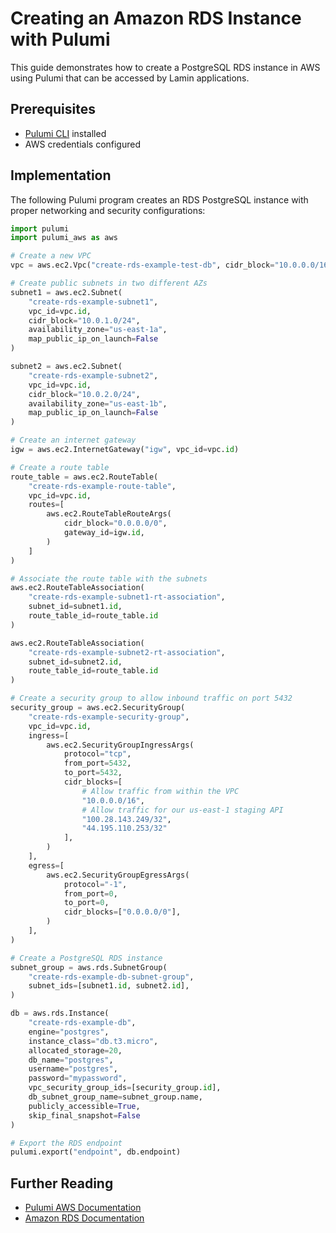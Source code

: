 # Creating an Amazon RDS Instance with Pulumi

This guide demonstrates how to create a PostgreSQL RDS instance in AWS using Pulumi that can be accessed by Lamin applications.

## Prerequisites

- [Pulumi CLI](https://www.pulumi.com/docs/install/) installed
- AWS credentials configured

## Implementation

The following Pulumi program creates an RDS PostgreSQL instance with proper networking and security configurations:

```python
import pulumi
import pulumi_aws as aws

# Create a new VPC
vpc = aws.ec2.Vpc("create-rds-example-test-db", cidr_block="10.0.0.0/16", enable_dns_hostnames=True)

# Create public subnets in two different AZs
subnet1 = aws.ec2.Subnet(
    "create-rds-example-subnet1",
    vpc_id=vpc.id,
    cidr_block="10.0.1.0/24",
    availability_zone="us-east-1a",
    map_public_ip_on_launch=False
)

subnet2 = aws.ec2.Subnet(
    "create-rds-example-subnet2",
    vpc_id=vpc.id,
    cidr_block="10.0.2.0/24",
    availability_zone="us-east-1b",
    map_public_ip_on_launch=False
)

# Create an internet gateway
igw = aws.ec2.InternetGateway("igw", vpc_id=vpc.id)

# Create a route table
route_table = aws.ec2.RouteTable(
    "create-rds-example-route-table",
    vpc_id=vpc.id,
    routes=[
        aws.ec2.RouteTableRouteArgs(
            cidr_block="0.0.0.0/0",
            gateway_id=igw.id,
        )
    ]
)

# Associate the route table with the subnets
aws.ec2.RouteTableAssociation(
    "create-rds-example-subnet1-rt-association",
    subnet_id=subnet1.id,
    route_table_id=route_table.id
)

aws.ec2.RouteTableAssociation(
    "create-rds-example-subnet2-rt-association",
    subnet_id=subnet2.id,
    route_table_id=route_table.id
)

# Create a security group to allow inbound traffic on port 5432
security_group = aws.ec2.SecurityGroup(
    "create-rds-example-security-group",
    vpc_id=vpc.id,
    ingress=[
        aws.ec2.SecurityGroupIngressArgs(
            protocol="tcp",
            from_port=5432,
            to_port=5432,
            cidr_blocks=[
                # Allow traffic from within the VPC
                "10.0.0.0/16",
                # Allow traffic for our us-east-1 staging API
                "100.28.143.249/32",
                "44.195.110.253/32"
            ],
        )
    ],
    egress=[
        aws.ec2.SecurityGroupEgressArgs(
            protocol="-1",
            from_port=0,
            to_port=0,
            cidr_blocks=["0.0.0.0/0"],
        )
    ],
)

# Create a PostgreSQL RDS instance
subnet_group = aws.rds.SubnetGroup(
    "create-rds-example-db-subnet-group",
    subnet_ids=[subnet1.id, subnet2.id],
)

db = aws.rds.Instance(
    "create-rds-example-db",
    engine="postgres",
    instance_class="db.t3.micro",
    allocated_storage=20,
    db_name="postgres",
    username="postgres",
    password="mypassword",
    vpc_security_group_ids=[security_group.id],
    db_subnet_group_name=subnet_group.name,
    publicly_accessible=True,
    skip_final_snapshot=False
)

# Export the RDS endpoint
pulumi.export("endpoint", db.endpoint)
```

## Further Reading

- [Pulumi AWS Documentation](https://www.pulumi.com/registry/packages/aws/)
- [Amazon RDS Documentation](https://aws.amazon.com/rds/)
